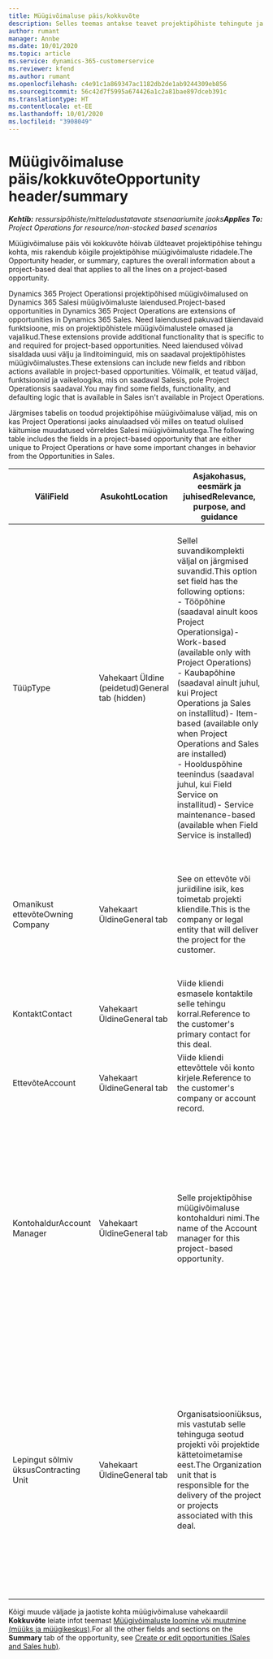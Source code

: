 ```yaml
---
title: Müügivõimaluse päis/kokkuvõte
description: Selles teemas antakse teavet projektipõhiste tehingute ja projektipõhiste müügivõimaluste ridade kohta.
author: rumant
manager: Annbe
ms.date: 10/01/2020
ms.topic: article
ms.service: dynamics-365-customerservice
ms.reviewer: kfend
ms.author: rumant
ms.openlocfilehash: c4e91c1a869347ac1182db2de1ab9244309eb856
ms.sourcegitcommit: 56c42d7f5995a674426a1c2a81bae897dceb391c
ms.translationtype: HT
ms.contentlocale: et-EE
ms.lasthandoff: 10/01/2020
ms.locfileid: "3908049"
---
```

# <a name="opportunity-headersummary"></a><span data-ttu-id="51213-103">Müügivõimaluse päis/kokkuvõte</span><span class="sxs-lookup"><span data-stu-id="51213-103">Opportunity header/summary</span></span>

<span data-ttu-id="51213-104">_**Kehtib:** ressursipõhiste/mitteladustatavate stsenaariumite jaoks_</span><span class="sxs-lookup"><span data-stu-id="51213-104">_**Applies To:** Project Operations for resource/non-stocked based scenarios_</span></span>


<span data-ttu-id="51213-105">Müügivõimaluse päis või kokkuvõte hõivab üldteavet projektipõhise tehingu kohta, mis rakendub kõigile projektipõhise müügivõimaluste ridadele.</span><span class="sxs-lookup"><span data-stu-id="51213-105">The Opportunity header, or summary, captures the overall information about a project-based deal that applies to all the lines on a project-based opportunity.</span></span>

<span data-ttu-id="51213-106">Dynamics 365 Project Operationsi projektipõhised müügivõimalused on Dynamics 365 Salesi müügivõimaluste laiendused.</span><span class="sxs-lookup"><span data-stu-id="51213-106">Project-based opportunities in Dynamics 365 Project Operations are extensions of opportunities in Dynamics 365 Sales.</span></span> <span data-ttu-id="51213-107">Need laiendused pakuvad täiendavaid funktsioone, mis on projektipõhistele müügivõimalustele omased ja vajalikud.</span><span class="sxs-lookup"><span data-stu-id="51213-107">These extensions provide additional functionality that is specific to and required for project-based opportunities.</span></span> <span data-ttu-id="51213-108">Need laiendused võivad sisaldada uusi välju ja linditoiminguid, mis on saadaval projektipõhistes müügivõimalustes.</span><span class="sxs-lookup"><span data-stu-id="51213-108">These extensions can include new fields and ribbon actions available in project-based opportunities.</span></span> <span data-ttu-id="51213-109">Võimalik, et teatud väljad, funktsioonid ja vaikeloogika, mis on saadaval Salesis, pole Project Operationsis saadaval.</span><span class="sxs-lookup"><span data-stu-id="51213-109">You may find some fields, functionality, and defaulting logic that is available in Sales isn't available in Project Operations.</span></span>

<span data-ttu-id="51213-110">Järgmises tabelis on toodud projektipõhise müügivõimaluse väljad, mis on kas Project Operationsi jaoks ainulaadsed või milles on teatud olulised käitumise muudatused võrreldes Salesi müügivõimalustega.</span><span class="sxs-lookup"><span data-stu-id="51213-110">The following table includes the fields in a project-based opportunity that are either unique to Project Operations or have some important changes in behavior from the Opportunities in Sales.</span></span>

| <span data-ttu-id="51213-111">**Väli**</span><span class="sxs-lookup"><span data-stu-id="51213-111">**Field**</span></span> | <span data-ttu-id="51213-112">**Asukoht**</span><span class="sxs-lookup"><span data-stu-id="51213-112">**Location**</span></span> | <span data-ttu-id="51213-113">**Asjakohasus, eesmärk ja juhised**</span><span class="sxs-lookup"><span data-stu-id="51213-113">**Relevance, purpose, and guidance**</span></span> | <span data-ttu-id="51213-114">**Allavoolu mõjud**</span><span class="sxs-lookup"><span data-stu-id="51213-114">**Downstream impact**</span></span> |
| --- | --- | --- | --- |
| <span data-ttu-id="51213-115">Tüüp</span><span class="sxs-lookup"><span data-stu-id="51213-115">Type</span></span> | <span data-ttu-id="51213-116">Vahekaart Üldine (peidetud)</span><span class="sxs-lookup"><span data-stu-id="51213-116">General tab (hidden)</span></span> | <span data-ttu-id="51213-117">Sellel suvandikomplekti väljal on järgmised suvandid.</span><span class="sxs-lookup"><span data-stu-id="51213-117">This option set field has the following options:</span></span></br><span data-ttu-id="51213-118">- Tööpõhine (saadaval ainult koos Project Operationsiga)</span><span class="sxs-lookup"><span data-stu-id="51213-118">- Work-based (available only with Project Operations)</span></span></br><span data-ttu-id="51213-119">- Kaubapõhine (saadaval ainult juhul, kui Project Operations ja Sales on installitud)</span><span class="sxs-lookup"><span data-stu-id="51213-119">- Item-based (available only when Project Operations and Sales are installed)</span></span></br><span data-ttu-id="51213-120">- Hoolduspõhine teenindus (saadaval juhul, kui Field Service on installitud)</span><span class="sxs-lookup"><span data-stu-id="51213-120">- Service maintenance-based (available when Field Service is installed)</span></span> | <span data-ttu-id="51213-121">Kui kasutate rakendust Project Operations, seatakse selle välja väärtuseks automaatselt **Tööpõhine**, mistõttu klassifitseerub müügivõimalus projektipõhisena.</span><span class="sxs-lookup"><span data-stu-id="51213-121">When you use Project Operations, this field value is automatically set to **Work-based** which classifies the Opportunity as project-based.</span></span> <span data-ttu-id="51213-122">Müügivõimalus peaks olema projektipõhine, et lubada kõik projektiga seotud laiendused ja funktsioonid selle tehingu allavoolu müügiprotsesside jaoks.</span><span class="sxs-lookup"><span data-stu-id="51213-122">An Opportunity should be project-based to enable all project-specific extensions and functionality in the downstream sales process for this deal.</span></span> |
| <span data-ttu-id="51213-123">Omanikust ettevõte</span><span class="sxs-lookup"><span data-stu-id="51213-123">Owning Company</span></span> | <span data-ttu-id="51213-124">Vahekaart Üldine</span><span class="sxs-lookup"><span data-stu-id="51213-124">General tab</span></span> | <span data-ttu-id="51213-125">See on ettevõte või juriidiline isik, kes toimetab projekti kliendile.</span><span class="sxs-lookup"><span data-stu-id="51213-125">This is the company or legal entity that will deliver the project for the customer.</span></span> | <span data-ttu-id="51213-126">Selle välja teave kopeeritakse selle müügivõimaluse põhjal loodud projekti hinnapakkumise vastavale väljale.</span><span class="sxs-lookup"><span data-stu-id="51213-126">This field information will be copied to the corresponding field on the Project quote that is created from this Opportunity.</span></span> |
| <span data-ttu-id="51213-127">Kontakt</span><span class="sxs-lookup"><span data-stu-id="51213-127">Contact</span></span> | <span data-ttu-id="51213-128">Vahekaart Üldine</span><span class="sxs-lookup"><span data-stu-id="51213-128">General tab</span></span> | <span data-ttu-id="51213-129">Viide kliendi esmasele kontaktile selle tehingu korral.</span><span class="sxs-lookup"><span data-stu-id="51213-129">Reference to the customer's primary contact for this deal.</span></span> | |
| <span data-ttu-id="51213-130">Ettevõte</span><span class="sxs-lookup"><span data-stu-id="51213-130">Account</span></span> | <span data-ttu-id="51213-131">Vahekaart Üldine</span><span class="sxs-lookup"><span data-stu-id="51213-131">General tab</span></span> | <span data-ttu-id="51213-132">Viide kliendi ettevõttele või konto kirjele.</span><span class="sxs-lookup"><span data-stu-id="51213-132">Reference to the customer's company or account record.</span></span> | |
| <span data-ttu-id="51213-133">Kontohaldur</span><span class="sxs-lookup"><span data-stu-id="51213-133">Account Manager</span></span> | <span data-ttu-id="51213-134">Vahekaart Üldine</span><span class="sxs-lookup"><span data-stu-id="51213-134">General tab</span></span> | <span data-ttu-id="51213-135">Selle projektipõhise müügivõimaluse kontohalduri nimi.</span><span class="sxs-lookup"><span data-stu-id="51213-135">The name of the Account manager for this project-based opportunity.</span></span> | <span data-ttu-id="51213-136">Kontohaldur vastutab kuni selle projekti lõpuleviimiseni kliendisuhete haldamise eest.</span><span class="sxs-lookup"><span data-stu-id="51213-136">The Account manager is responsible for managing the relationship with the customer through the completion of this project.</span></span> <span data-ttu-id="51213-137">Vastavalt kontohalduriga seotud broneeritud ressursi kirjele on lepingut sõlmiv üksus vaikeväärtusega.</span><span class="sxs-lookup"><span data-stu-id="51213-137">Based on the bookable resource record tied to the Account manager, the contracting unit is defaulted.</span></span> |
| <span data-ttu-id="51213-138">Lepingut sõlmiv üksus</span><span class="sxs-lookup"><span data-stu-id="51213-138">Contracting Unit</span></span> | <span data-ttu-id="51213-139">Vahekaart Üldine</span><span class="sxs-lookup"><span data-stu-id="51213-139">General tab</span></span> | <span data-ttu-id="51213-140">Organisatsiooniüksus, mis vastutab selle tehinguga seotud projekti või projektide kättetoimetamise eest.</span><span class="sxs-lookup"><span data-stu-id="51213-140">The Organization unit that is responsible for the delivery of the project or projects associated with this deal.</span></span> | <span data-ttu-id="51213-141">Lepingut sõlmiv üksus on ettevõtte see allüksus, kes pärast tehingu sulgemist projekti(d) teostab.</span><span class="sxs-lookup"><span data-stu-id="51213-141">The contracting unit is the division of the company that will complete the project(s) after the deal is closed.</span></span> <span data-ttu-id="51213-142">Igal lepingut sõlmival üksusel on valuuta ja seda valuutat kasutatakse prognoositavate ja tegelike projekti käigus tekkinud kulude aruandluseks.</span><span class="sxs-lookup"><span data-stu-id="51213-142">Every contracting unit has a currency, and this currency is used to report estimated and actual costs incurred during the project.</span></span> |

<span data-ttu-id="51213-143">Kõigi muude väljade ja jaotiste kohta müügivõimaluse vahekaardil **Kokkuvõte** leiate infot teemast [Müügivõimaluste loomine või muutmine (müüks ja müügikeskus)](https://docs.microsoft.com/dynamics365/sales-enterprise/create-edit-opportunity-sales).</span><span class="sxs-lookup"><span data-stu-id="51213-143">For all the other fields and sections on the **Summary** tab of the opportunity, see [Create or edit opportunities (Sales and Sales hub)](https://docs.microsoft.com/dynamics365/sales-enterprise/create-edit-opportunity-sales).</span></span>
